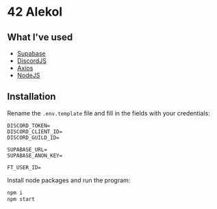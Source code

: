 # 42 Alekol

## What I've used

- [Supabase](https://github.com/supabase/supabase)
- [DiscordJS](https://github.com/discordjs/discord.js)
- [Axios](https://github.com/axios/axios)
- [NodeJS](https://github.com/nodejs/node)

## Installation

Rename the `.env.template` file and fill in the fields with your credentials:

```
DISCORD_TOKEN=
DISCORD_CLIENT_ID=
DISCORD_GUILD_ID=

SUPABASE_URL=
SUPABASE_ANON_KEY=

FT_USER_ID=
```

Install node packages and run the program:

```sh
npm i
npm start
```
